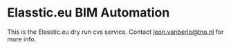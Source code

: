 Elasstic.eu BIM Automation 
========

This is the Elasstic.eu dry run cvs service. Contact leon.vanberlo@tno.nl for more info.
